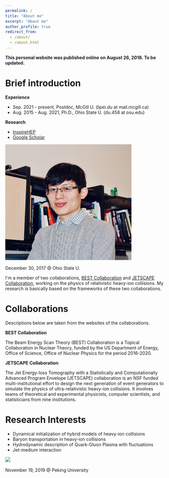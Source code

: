 ```yaml
---
permalink: /
title: "About me"
excerpt: "About me"
author_profile: true
redirect_from: 
  - /about/
  - /about.html
---
```




**This personal website was published online on August 26, 2018. To be updated.**

# Brief introduction

**Experience**

- Sep. 2021 - present, Postdoc, McGill U. (lipei.du at mail.mcgill.ca)
- Aug. 2015 - Aug. 2021, Ph.D., Ohio State U. (du.458 at osu.edu)

**Research**

- [InspireHEP](https://inspirehep.net/authors/1280397?ui-citation-summary=true)
- [Google Scholar](https://scholar.google.com/citations?hl=en&user=sqcL4pQAAAAJ&view_op=list_works)

<img src="/images/Lipei_Du.png" style="width:400px;" />

December 30, 2017 @ Ohio State U.



I'm a member of two collaborations, [BEST Collaboration](https://www.bnl.gov/physics/best/) and [JETSCAPE Collaboration](http://jetscape.wayne.edu/), working on the physics of relativistic heavy-ion collisions. My research is basically based on the frameworks of these two collaborations. 

Collaborations
======

Descriptions below are taken from the websites of the collaborations.

**BEST Collaboration**

The Beam Energy Scan Theory (BEST) Collaboration is a Topical Collaboration in Nuclear Theory, funded by the US Department of Energy, Office of Science, Office of Nuclear Physics for the period 2016-2020.


**JETSCAPE Collaboration**

The Jet Energy-loss Tomography with a Statistically and Computationally Advanced Program Envelope (JETSCAPE) collaboration is an NSF funded multi-institutional effort to design the next generation of event generators to simulate the physics of ultra-relativistic heavy-ion collisions. It involves teams of theoretical and experimental physicists, computer scientists, and statisticians from nine institutions.


Research Interests
======
* Dynamical initialization of hybrid models of heavy-ion collisions
* Baryon transportation in heavy-ion collisions
* Hydrodynamic description of Quark-Gluon Plasma with fluctuations
* Jet-medium interaction



<img src="/images/Du_talk.JPG" style="width:400px;" />

November 19, 2019 @ Peking University



